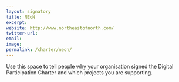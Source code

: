 ```yaml
---
layout: signatory
title: NEoN
excerpt: 
website: http://www.northeastofnorth.com/
twitter-url: 
email: 
image: 
permalink: /charter/neon/ 
---
```


Use this space to tell people why your organisation signed the Digital Participation Charter and which projects you are supporting.

